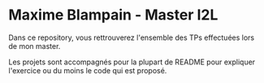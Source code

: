 # Maxime Blampain - Master I2L

Dans ce repository, vous rettrouverez l'ensemble des TPs effectuées lors de mon master. 

Les projets sont accompagnés pour la plupart de README pour expliquer l'exercice ou du moins le code qui est proposé.

